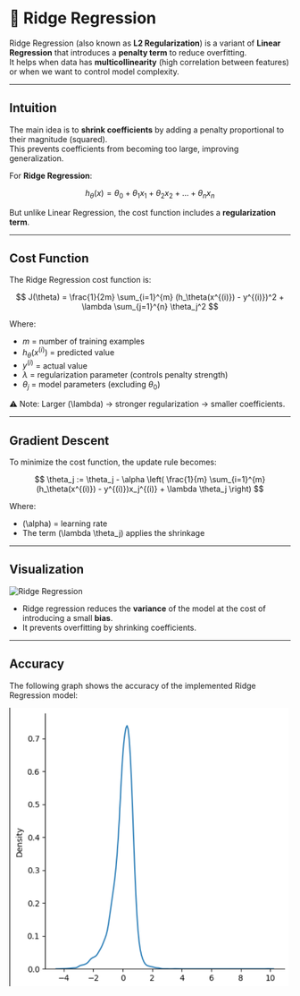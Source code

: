 # 📘 Ridge Regression

Ridge Regression (also known as **L2 Regularization**) is a variant of **Linear Regression** that introduces a **penalty term** to reduce overfitting.  
It helps when data has **multicollinearity** (high correlation between features) or when we want to control model complexity.  

---

##  Intuition

The main idea is to **shrink coefficients** by adding a penalty proportional to their magnitude (squared).  
This prevents coefficients from becoming too large, improving generalization.

For **Ridge Regression**:

$$
h_\theta(x) = \theta_0 + \theta_1 x_1 + \theta_2 x_2 + ... + \theta_n x_n
$$

But unlike Linear Regression, the cost function includes a **regularization term**.

---

##  Cost Function

The Ridge Regression cost function is:

$$
J(\theta) = \frac{1}{2m} \sum_{i=1}^{m} (h_\theta(x^{(i)}) - y^{(i)})^2 + \lambda \sum_{j=1}^{n} \theta_j^2
$$

Where:
- $m$ = number of training examples  
- $h_\theta(x^{(i)})$ = predicted value  
- $y^{(i)}$ = actual value  
- $\lambda$ = regularization parameter (controls penalty strength)  
- $\theta_j$ = model parameters (excluding $\theta_0$)   

⚠️ Note: Larger \(\lambda\) → stronger regularization → smaller coefficients.

---

##  Gradient Descent

To minimize the cost function, the update rule becomes:

$$
\theta_j := \theta_j - \alpha \left( \frac{1}{m} \sum_{i=1}^{m} (h_\theta(x^{(i)}) - y^{(i)})x_j^{(i)} + \lambda \theta_j \right)
$$

Where:
- \(\alpha\) = learning rate  
- The term \(\lambda \theta_j\) applies the shrinkage  

---

##  Visualization

![Ridge Regression](https://upload.wikimedia.org/wikipedia/commons/thumb/0/02/Regularization.svg/640px-Regularization.svg.png)

- Ridge regression reduces the **variance** of the model at the cost of introducing a small **bias**.  
- It prevents overfitting by shrinking coefficients.

---

##  Accuracy

The following graph shows the accuracy of the implemented Ridge Regression model:

<img src="accuracyRidge.png" alt="Accuracy Graph" width="500"/>
